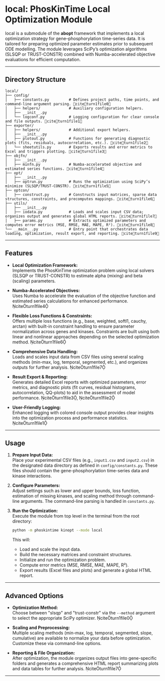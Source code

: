 # local: PhosKinTime Local Optimization Module

local is a submodule of the **abopt** framework that implements a local optimization strategy for gene–phosphorylation
time-series data. It is tailored for preparing optimized parameter estimates prior to subsequent ODE modelling. The
module leverages SciPy’s optimization algorithms (SLSQP or TRUST-CONSTR) combined with Numba-accelerated objective
evaluations for efficient computation.

---

## Directory Structure

```
local/
├── config/
│   ├── constants.py         # Defines project paths, time points, and command-line argument parsing. citeturn1file0
│   ├── helpers/             # Auxiliary configuration helpers.
│   ├── __init__.py
│   └── logconf.py           # Logging configuration for clear console and file outputs. citeturn1file1
├── exporter/
│   ├── helpers/             # Additional export helpers.
│   ├── __init__.py
│   ├── plotout.py           # Functions for generating diagnostic plots (fits, residuals, autocorrelation, etc.). citeturn1file2
│   └── sheetutils.py        # Exports results and error metrics to Excel and triggers plotting. citeturn1file3
├── objfn/
│   ├── __init__.py
│   ├── minfn.py             # Numba-accelerated objective and estimated series functions. citeturn1file4
├── opt/
│   ├── __init__.py
│   ├── optrun.py            # Runs the optimization using SciPy’s minimize (SLSQP/TRUST-CONSTR). citeturn1file5
├── optcon/
│   ├── construct.py         # Constructs input matrices, sparse data structures, constraints, and precomputes mappings. citeturn1file6
├── utils/
│   ├── __init__.py
│   ├── iodata.py            # Loads and scales input CSV data; organizes output and generates global HTML reports. citeturn1file7
│   ├── params.py            # Extracts optimized parameters and computes error metrics (MSE, RMSE, MAE, MAPE, R²). citeturn1file8
└── __main__.py              # Entry point that orchestrates data loading, optimization, result export, and reporting. citeturn1file9
```

---

## Features

- **Local Optimization Framework:**  
  Implements the PhosKinTime optimization problem using local solvers (SLSQP or TRUST-CONSTR) to estimate alpha (mixing)
  and beta (scaling) parameters.

- **Numba-Accelerated Objectives:**  
  Uses Numba to accelerate the evaluation of the objective function and estimated series calculations for enhanced
  performance. citeturn1file4

- **Flexible Loss Functions & Constraints:**  
  Offers multiple loss functions (e.g., base, weighted, softl1, cauchy, arctan) with built-in constraint handling to
  ensure parameter normalization across genes and kinases. Constraints are built using both linear and nonlinear
  approaches depending on the selected optimization method. citeturn1file6

- **Comprehensive Data Handling:**  
  Loads and scales input data from CSV files using several scaling methods (min-max, log, temporal, segmented, etc.),
  and organizes outputs for further analysis. citeturn1file7

- **Result Export & Reporting:**  
  Generates detailed Excel reports with optimized parameters, error metrics, and diagnostic plots (fit curves, residual
  histograms, autocorrelation, QQ-plots) to aid in the assessment of model performance. citeturn1file3,
  citeturn1file2

- **User-Friendly Logging:**  
  Enhanced logging with colored console output provides clear insights into the optimization process and performance
  statistics. citeturn1file1

---

## Usage

1. **Prepare Input Data:**  
   Place your experimental CSV files (e.g., `input1.csv` and `input2.csv`) in the designated data directory as defined
   in `config/constants.py`. These files should contain the gene-phosphorylation time-series data and kinase
   interactions.

2. **Configure Parameters:**  
   Adjust settings such as lower and upper bounds, loss function, estimation of missing kinases, and scaling method
   through command-line arguments.
   The command-line parsing is handled in `constants.py`.

3. **Run the Optimization:**  
   Execute the module from top level in the terminal from the root directory:

   ```bash
   python -m phoskintime kinopt --mode local
   ``` 

   This will:
    - Load and scale the input data.
    - Build the necessary matrices and constraint structures.
    - Initialize and run the optimization problem.
    - Compute error metrics (MSE, RMSE, MAE, MAPE, R²).
    - Export results (Excel files and plots) and generate a global HTML report.

---

## Advanced Options

- **Optimization Method:**  
  Choose between "slsqp" and "trust-constr" via the `--method` argument to select the appropriate SciPy optimizer.
  citeturn1file0

- **Scaling and Preprocessing:**  
  Multiple scaling methods (min-max, log, temporal, segmented, slope, cumulative) are available to normalize your data
  before optimization. Customize these via command-line options.

- **Reporting & File Organization:**  
  After optimization, the module organizes output files into gene-specific folders and generates a comprehensive HTML
  report summarizing plots and data tables for further analysis. citeturn1file7

---